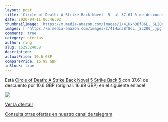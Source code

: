 ```yaml
---
layout: post
title: 'Circle of Death: A Strike Back Novel  5  al 37.61 % de descuento'
date: 2020-04-11 06:46:02
thumbnailImage: 'https://m.media-amazon.com/images/I/41Hxn3Bf86L._SL200_.jpg'
images: [ 'https://m.media-amazon.com/images/I/41Hxn3Bf86L._SL200_.jpg' ]
comments: true
category: ofertas
author: ring
slug: 1529324858
description:
actualPrice: 10.6 GBP
comparePrice: 16.99 GBP
inStock: true
---
```


Está [Circle of Death: A Strike Back Novel  5   Strike Back 5 ](https://www.amazon.com/dp/1529324858/?tag=redken08-20) con 37.61 de descuento por 10.6 GBP (original: 16.99 GBP) en el siguiente enlace!

[![](https://m.media-amazon.com/images/I/41Hxn3Bf86L._SL200_.jpg)](https://www.amazon.com/dp/1529324858/?tag=redken08-20)

[Ver la oferta!!](https://www.amazon.com/dp/1529324858/?tag=redken08-20)

[Consulta otras ofertas en nuestro canal de telegram](https://t.me/s/ofertas25)
